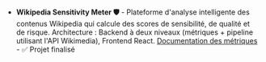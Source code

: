 - **Wikipedia Sensitivity Meter 🛡️** - Plateforme d'analyse intelligente des contenus Wikipedia qui calcule des scores de sensibilité, de qualité et de risque. Architecture : Backend à deux niveaux (métriques + pipeline utilisant l'API Wikimedia), Frontend React. [Documentation des métriques](https://docs.google.com/spreadsheets/d/1NRJf8x0Em-Wmmxi0iRTGNz3DVLYShJhe5kNXUUxRCHQ/edit?gid=912672517#gid=912672517) - ✅ Projet finalisé


